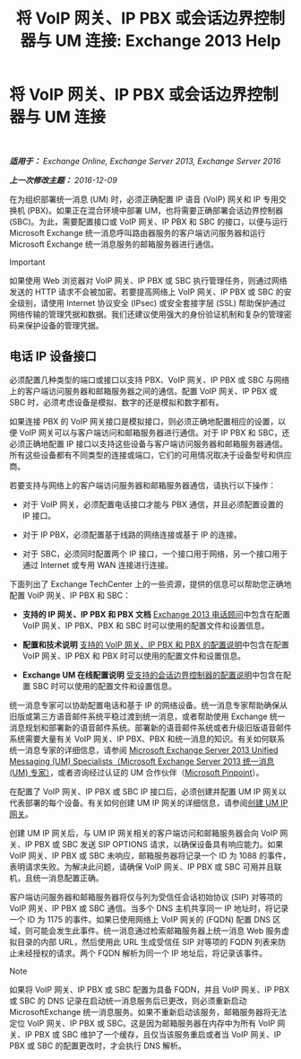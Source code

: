 ﻿---
title: '将 VoIP 网关、IP PBX 或会话边界控制器与 UM 连接: Exchange 2013 Help'
TOCTitle: 将 VoIP 网关、IP PBX 或会话边界控制器与 UM 连接
ms:assetid: a7cecf59-b93a-413b-bb88-29f2669ef2cf
ms:mtpsurl: https://technet.microsoft.com/zh-cn/library/Bb124084(v=EXCHG.150)
ms:contentKeyID: 50556633
ms.date: 01/11/2018
mtps_version: v=EXCHG.150
ms.translationtype: HT
---

# 将 VoIP 网关、IP PBX 或会话边界控制器与 UM 连接

 

_**适用于：** Exchange Online, Exchange Server 2013, Exchange Server 2016_

_**上一次修改主题：** 2016-12-09_

在为组织部署统一消息 (UM) 时，必须正确配置 IP 语音 (VoIP) 网关和 IP 专用交换机 (PBX)。如果正在混合环境中部署 UM，也将需要正确部署会话边界控制器 (SBC)。为此，需要配置接口或 VoIP 网关、IP PBX 和 SBC 的接口，以便与运行 Microsoft Exchange 统一消息呼叫路由器服务的客户端访问服务器和运行 Microsoft Exchange 统一消息服务的邮箱服务器进行通信。

> [!important]
> 如果使用 Web 浏览器对 VoIP 网关、IP PBX 或 SBC 执行管理任务，则通过网络发送的 HTTP 请求不会被加密。若要提高网络上 VoIP 网关、IP PBX 或 SBC 的安全级别，请使用 Internet 协议安全 (IPsec) 或安全套接字层 (SSL) 帮助保护通过网络传输的管理凭据和数据。我们还建议使用强大的身份验证机制和复杂的管理密码来保护设备的管理凭据。


## 电话 IP 设备接口

必须配置几种类型的端口或接口以支持 PBX、VoIP 网关、IP PBX 或 SBC 与网络上的客户端访问服务器和邮箱服务器之间的通信。配置 VoIP 网关、IP PBX 或 SBC 时，必须考虑设备是模拟、数字的还是模拟和数字都有。

如果连接 PBX 的 VoIP 网关接口是模拟接口，则必须正确地配置相应的设置，以便 VoIP 网关可以与客户端访问和邮箱服务器进行通信。对于 IP PBX 和 SBC，还必须正确地配置 IP 接口以支持这些设备与客户端访问服务器和邮箱服务器通信。所有这些设备都有不同类型的连接或端口，它们的可用情况取决于设备型号和供应商。

若要支持与网络上的客户端访问服务器和邮箱服务器通信，请执行以下操作：

  - 对于 VoIP 网关，必须配置电话接口才能与 PBX 通信，并且必须配置设置的 IP 接口。

  - 对于 IP PBX，必须配置基于线路的网络连接或基于 IP 的连接。

  - 对于 SBC，必须同时配置两个 IP 接口，一个接口用于网络，另一个接口用于通过 Internet 或专用 WAN 连接进行连接。

下面列出了 Exchange TechCenter 上的一些资源，提供的信息可以帮助您正确地配置 VoIP 网关、IP PBX 和 SBC：

  - **支持的 IP 网关、IP PBX 和 PBX 文档** [Exchange 2013 电话顾问](telephony-advisor-for-exchange-2013-exchange-2013-help.md)中包含在配置 VoIP 网关、IP PBX、PBX 和 SBC 时可以使用的配置文件和设置信息。

  - **配置和技术说明** [支持的 VoIP 网关、IP PBX 和 PBX 的配置说明](configuration-notes-for-supported-voip-gateways-ip-pbxs-and-pbxs-exchange-2013-help.md)中包含在配置 VoIP 网关、IP PBX 和 PBX 时可以使用的配置文件和设置信息。

  - **Exchange UM 在线配置说明** [受支持的会话边界控制器的配置说明](configuration-notes-for-supported-session-border-controllers-exchange-2013-help.md)中包含在配置 SBC 时可以使用的配置文件和设置信息。

统一消息专家可以协助配置电话和基于 IP 的网络设备。统一消息专家帮助确保从旧版或第三方语音邮件系统平稳过渡到统一消息，或者帮助使用 Exchange 统一消息规划和部署新的语音邮件系统。部署新的语音邮件系统或者升级旧版语音邮件系统需要大量有关 VoIP 网关、IP PBX、PBX 和统一消息的知识。有关如何联系统一消息专家的详细信息，请参阅 [Microsoft Exchange Server 2013 Unified Messaging (UM) Specialists（Microsoft Exchange Server 2013 统一消息 (UM) 专家）](http://go.microsoft.com/fwlink/p/?linkid=262708)，或者咨询经过认证的 UM 合作伙伴（[Microsoft Pinpoint](https://go.microsoft.com/fwlink/p/?linkid=261951)）。

在配置了 VoIP 网关、IP PBX 或 SBC IP 接口后，必须创建并配置 UM IP 网关以代表部署的每个设备。有关如何创建 UM IP 网关的详细信息，请参阅[创建 UM IP 网关](create-a-um-ip-gateway-exchange-2013-help.md)。

创建 UM IP 网关后，与 UM IP 网关相关的客户端访问和邮箱服务器会向 VoIP 网关、IP PBX 或 SBC 发送 SIP OPTIONS 请求，以确保设备具有响应能力。如果 VoIP 网关、IP PBX 或 SBC 未响应，邮箱服务器将记录一个 ID 为 1088 的事件，表明请求失败。为解决此问题，请确保 VoIP 网关、IP PBX 或 SBC 可用并且联机，且统一消息配置正确。

客户端访问服务器和邮箱服务器将仅与列为受信任会话初始协议 (SIP) 对等项的 VoIP 网关、IP PBX 或 SBC 通信。当多个 DNS 主机共享同一 IP 地址时，将记录一个 ID 为 1175 的事件。如果已使用网络上 VoIP 网关的 (FQDN) 配置 DNS 区域，则可能会发生此事件。统一消息通过检索邮箱服务器上统一消息 Web 服务虚拟目录的内部 URL，然后使用此 URL 生成受信任 SIP 对等项的 FQDN 列表来防止未经授权的请求。两个 FQDN 解析为同一个 IP 地址后，将记录该事件。

> [!NOTE]
> 如果将 VoIP 网关、IP PBX 或 SBC 配置为具备 FQDN，并且 VoIP 网关、IP PBX 或 SBC 的 DNS 记录在启动统一消息服务后已更改，则必须重新启动 MicrosoftExchange 统一消息服务。如果不重新启动该服务，邮箱服务器将无法定位 VoIP 网关、IP PBX 或 SBC。这是因为邮箱服务器在内存中为所有 VoIP 网关、IP PBX 或 SBC 维护了一个缓存，且仅当该服务重启或者当 VoIP 网关、IP PBX 或 SBC 的配置更改时，才会执行 DNS 解析。


